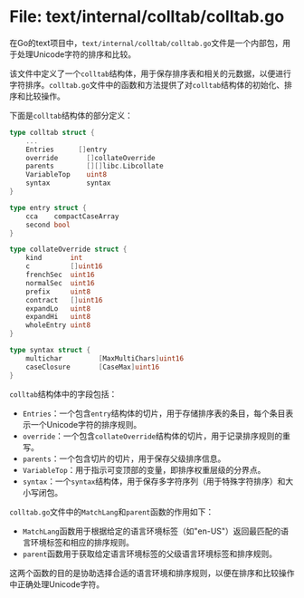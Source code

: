 # File: text/internal/colltab/colltab.go

在Go的text项目中，`text/internal/colltab/colltab.go`文件是一个内部包，用于处理Unicode字符的排序和比较。

该文件中定义了一个`colltab`结构体，用于保存排序表和相关的元数据，以便进行字符排序。`colltab.go`文件中的函数和方法提供了对`colltab`结构体的初始化、排序和比较操作。

下面是`colltab`结构体的部分定义：

```go
type colltab struct {
	...
	Entries	     []entry
	override       []collateOverride
	parents        [][]libc.Libcollate
	VariableTop    uint8
	syntax         syntax
}

type entry struct {
	cca    compactCaseArray
	second bool
}

type collateOverride struct {
	kind       int
	c          []uint16
	frenchSec  uint16
	normalSec  uint16
	prefix     uint8
	contract   []uint16
	expandLo   uint8
	expandHi   uint8
	wholeEntry uint8
}

type syntax struct {
	multichar         [MaxMultiChars]uint16
	caseClosure       [CaseMax]uint16
}
```

`colltab`结构体中的字段包括：

- `Entries`：一个包含`entry`结构体的切片，用于存储排序表的条目，每个条目表示一个Unicode字符的排序规则。
- `override`：一个包含`collateOverride`结构体的切片，用于记录排序规则的重写。
- `parents`：一个包含切片的切片，用于保存父级排序信息。
- `VariableTop`：用于指示可变顶部的变量，即排序权重层级的分界点。
- `syntax`：一个`syntax`结构体，用于保存多字符序列（用于特殊字符排序）和大小写闭包。

`colltab.go`文件中的`MatchLang`和`parent`函数的作用如下：

- `MatchLang`函数用于根据给定的语言环境标签（如"en-US"）返回最匹配的语言环境标签和相应的排序规则。
- `parent`函数用于获取给定语言环境标签的父级语言环境标签和排序规则。

这两个函数的目的是协助选择合适的语言环境和排序规则，以便在排序和比较操作中正确处理Unicode字符。

